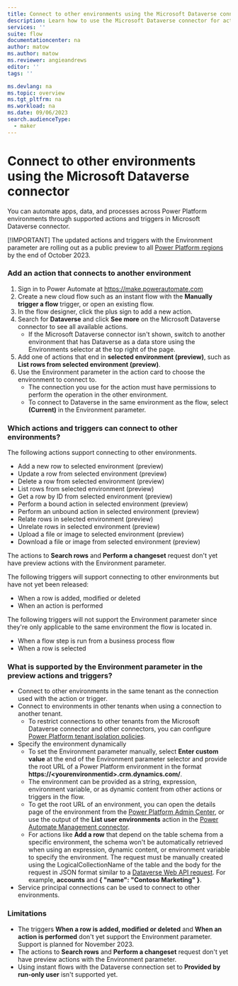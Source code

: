 ```yaml
---
title: Connect to other environments using the Microsoft Dataverse connector | Microsoft Docs
description: Learn how to use the Microsoft Dataverse connector for actions and triggers across Power Platform environments.
services: ''
suite: flow
documentationcenter: na
author: matow
ms.author: matow
ms.reviewer: angieandrews
editor: ''
tags: ''

ms.devlang: na
ms.topic: overview
ms.tgt_pltfrm: na
ms.workload: na
ms.date: 09/06/2023
search.audienceType: 
  - maker
---
```


# Connect to other environments using the Microsoft Dataverse connector

You can automate apps, data, and processes across Power Platform environments through supported actions and triggers in Microsoft Dataverse connector. 

[!IMPORTANT]
The updated actions and triggers with the Environment parameter are rolling out as a public preview to all [Power Platform regions](/power-automate/regions-overview) by the end of October 2023.

### Add an action that connects to another environment

1. Sign in to Power Automate at https://make.powerautomate.com 
2. Create a new cloud flow such as an instant flow with the **Manually trigger a flow** trigger, or open an existing flow.
3. In the flow designer, click the plus sign to add a new action.
4. Search for **Dataverse** and click **See more** on the Microsoft Dataverse connector to see all available actions. 
   * If the Microsoft Dataverse connector isn't shown, switch to another environment that has Dataverse as a data store using the Environments selector at the top right of the page.
5. Add one of actions that end in **selected environment (preview)**, such as **List rows from selected environment (preview)**.
6. Use the Environment parameter in the action card to choose the environment to connect to. 
   * The connection you use for the action must have permissions to perform the operation in the other environment. 
   * To connect to Dataverse in the same environment as the flow, select **(Current)** in the Environment parameter.

### Which actions and triggers can connect to other environments?
The following actions support connecting to other environments.

* Add a new row to selected environment (preview)
* Update a row from selected environment (preview)
* Delete a row from selected environment (preview)
* List rows from selected environment (preview)
* Get a row by ID from selected environment (preview)
* Perform a bound action in selected environment (preview)
* Perform an unbound action in selected environment (preview)
* Relate rows in selected environment (preview)
* Unrelate rows in selected environment (preview)
* Upload a file or image to selected environment (preview)
* Download a file or image from selected environment (preview)

The actions to **Search rows** and **Perform a changeset** request don't yet have preview actions with the Environment parameter.

The following triggers will support connecting to other environments but have not yet been released: 

* When a row is added, modified or deleted
* When an action is performed

The following triggers will not support the Environment parameter since they're only applicable to the same environment the flow is located in. 
* When a flow step is run from a business process flow
* When a row is selected

### What is supported by the Environment parameter in the preview actions and triggers?
* Connect to other environments in the same tenant as the connection used with the action or trigger.
* Connect to environments in other tenants when using a connection to another tenant.
  * To restrict connections to other tenants from the Microsoft Dataverse connector and other connectors, you can configure [Power Platform tenant isolation policies](/power-platform/admin/cross-tenant-restrictions).
* Specify the environment dynamically 
  * To set the Environment parameter manually, select **Enter custom value** at the end of the Environment parameter selector and provide the root URL of a Power Platform environment in the format **https://\<yourenvironmentid\>.crm.dynamics.com/**. 
  * The environment can be provided as a string, expression, environment variable, or as dynamic content from other actions or triggers in the flow.
  * To get the root URL of an environment, you can open the details page of the environment from the [Power Platform Admin Center](https://admin.powerplatform.com), or use the output of the **List user environments** action in the [Power Automate Management connector](/connectors/flowmanagement/).
  * For actions like **Add a row** that depend on the table schema from a specific environment, the schema won't be automatically retrieved when using an expression, dynamic content, or environment variable to specify the environment. The request must be manually created using the LogicalCollectionName of the table and the body for the request in JSON format similar to a [Dataverse Web API request](/power-apps/developer/data-platform/webapi/create-entity-web-api). For example, **accounts** and  **{ "name": "Contoso Marketing" }**.
* Service principal connections can be used to connect to other environments. 

### Limitations
* The triggers **When a row is added, modified or deleted** and **When an action is performed** don't yet support the Environment parameter. Support is planned for November 2023. 
* The actions to **Search rows** and **Perform a changeset** request don't yet have preview actions with the Environment parameter.
* Using instant flows with the Dataverse connection set to **Provided by run-only user** isn't supported yet.